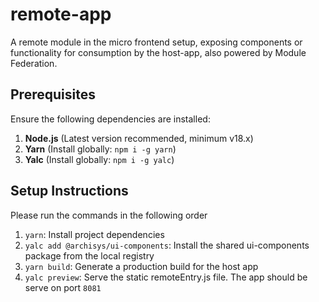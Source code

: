 # remote-app

A remote module in the micro frontend setup, exposing components or functionality for consumption by the host-app, also powered by Module Federation.

## Prerequisites

Ensure the following dependencies are installed:

1.  **Node.js** (Latest version recommended, minimum v18.x)
2.  **Yarn** (Install globally: `npm i -g yarn`)
3.  **Yalc** (Install globally: `npm i -g yalc`)

## Setup Instructions

Please run the commands in the following order

1.  `yarn`: Install project dependencies
2.  `yalc add @archisys/ui-components`: Install the shared ui-components package from the local registry
3.  `yarn build`: Generate a production build for the host app
4.  `yalc preview`: Serve the static remoteEntry.js file. The app should be serve on port `8081`
